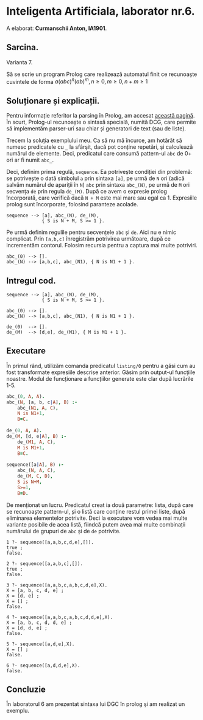 # Inteligenta Artificiala, laborator nr.6.

A elaborat: **Curmanschii Anton, IA1901**.

## Sarcina.

Varianta 7.

Să se scrie un program Prolog care realizează automatul finit ce recunoaşte cuvintele de forma $a(abc)^{n}(ab)^{m}, n \geq 0, m \geq 0, n + m \geq 1$

## Soluționare și explicații.

Pentru informație referitor la parsing în Prolog, am accesat [această pagină](https://www.cpp.edu/~jrfisher/www/prolog_tutorial/7_1.html). În scurt, Prolog-ul recunoaște o sintaxă specială, numită DCG, care permite să implementăm parser-uri sau chiar și generatori de text (sau de liste). 

Trecem la soluția exemplului meu. Ca să nu mă încurce, am hotărât să numesc predicatele cu `_` la sfârșit, dacă pot conține repetări, și calculează numărul de elemente. Deci, predicatul care consumă pattern-ul `abc` de 0+ ori ar fi numit `abc_`.

Deci, definim prima regulă, `sequence`. Ea potrivește condiției din problemă: se potrivește o dată simbolul `a` prin sintaxa `[a]`, pe urmă de `N` ori (adică salvăm numărul de apariții în `N`) `abc` prin sintaxa `abc_(N)`, pe urmă de `M` ori secvența `de` prin regula `de_(M)`. După ce avem o expresie prolog încorporată, care verifică dacă `N + M` este mai mare sau egal ca 1. Expresiile prolog sunt încorporate, folosind paranteze acolade.
```
sequence --> [a], abc_(N), de_(M), 
             { S is N + M, S >= 1 }.
```

Pe urmă definim regulile pentru secvențele `abc` și `de`. Aici nu e nimic complicat. Prin `[a,b,c]` înregistrăm potrivirea următoare, după ce incrementăm contorul. Folosim recursia pentru a captura mai multe potriviri.
```
abc_(0) --> [].
abc_(N) --> [a,b,c], abc_(N1), { N is N1 + 1 }.
```

## Intregul cod.
```
sequence --> [a], abc_(N), de_(M), 
             { S is N + M, S >= 1 }.

abc_(0) --> [].
abc_(N) --> [a,b,c], abc_(N1), { N is N1 + 1 }.

de_(0)  --> [].
de_(M)  --> [d,e], de_(M1), { M is M1 + 1 }.
```


## Executare

În primul rând, utilizăm comanda predicatul `listing/0` pentru a găsi cum au fost transformate expresiile descrise anterior. Găsim prin output-ul funcțiile noastre. Modul de funcționare a funcțiilor generate este  clar după lucrările 1-5.
```prolog
abc_(0, A, A).                   
abc_(N, [a, b, c|A], B) :-       
    abc_(N1, A, C),              
    N is N1+1,                   
    B=C.                         
                                 
de_(0, A, A).                    
de_(M, [d, e|A], B) :-           
    de_(M1, A, C),               
    M is M1+1,                   
    B=C.                         
                                   
sequence([a|A], B) :-            
    abc_(N, A, C),               
    de_(M, C, D),                
    S is N+M,                    
    S>=1,                        
    B=D.                         
```

De menționat un lucru. Predicatul creat ia două parametre: lista, după care se recunoaște pattern-ul, și o listă care conține restul primei liste, după eliminarea elementelor potrivite. Deci la executare vom vedea mai multe variante posibile de acea listă, fiindcă putem avea mai multe combinații numărului de grupuri de `abc` și de `de` potrivite.

```
1 ?- sequence([a,a,b,c,d,e],[]).       
true ;                                 
false.                                 
                                       
2 ?- sequence([a,a,b,c],[]).           
true ;                                 
false.                                 
                                       
3 ?- sequence([a,a,b,c,a,b,c,d,e],X).  
X = [a, b, c, d, e] ;                  
X = [d, e] ;                           
X = [] ;                               
false.                                 
                                       
4 ?- sequence([a,a,b,c,a,b,c,d,d,e],X).
X = [a, b, c, d, d, e] ;               
X = [d, d, e] ;                        
false.                                 
                                       
5 ?- sequence([a,d,e],X).              
X = [] ;                               
false.                                 
                                       
6 ?- sequence([a,d,d,e],X).            
false.                                 
```

## Concluzie

În laboratorul 6 am prezentat sintaxa lui DGC în prolog și am realizat un exemplu.